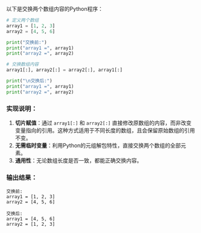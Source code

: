 以下是交换两个数组内容的Python程序：

```python
# 定义两个数组
array1 = [1, 2, 3]
array2 = [4, 5, 6]

print("交换前:")
print("array1 =", array1)
print("array2 =", array2)

# 交换数组内容
array1[:], array2[:] = array2[:], array1[:]

print("\n交换后:")
print("array1 =", array1)
print("array2 =", array2)
```

### 实现说明：
1. **切片赋值**：通过 `array1[:]` 和 `array2[:]` 直接修改原数组的内容，而非改变变量指向的引用。这种方式适用于不同长度的数组，且会保留原始数组的引用不变。
2. **无需临时变量**：利用Python的元组解包特性，直接交换两个数组的全部元素。
3. **通用性**：无论数组长度是否一致，都能正确交换内容。

### 输出结果：
```
交换前:
array1 = [1, 2, 3]
array2 = [4, 5, 6]

交换后:
array1 = [4, 5, 6]
array2 = [1, 2, 3]
```
